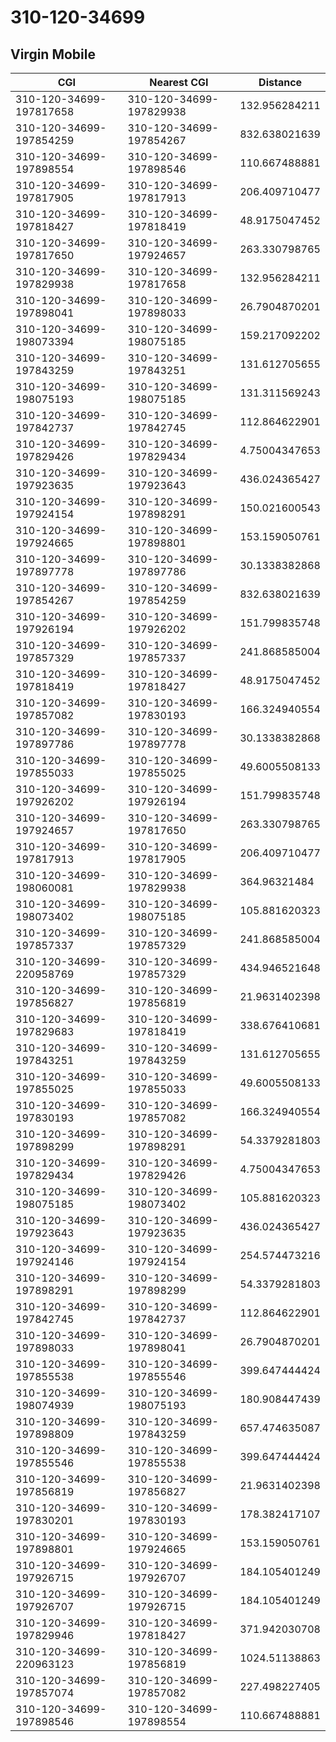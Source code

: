 # 310-120-34699
## Virgin Mobile


| CGI | Nearest CGI | Distance |
|-----|-------------|----------|
| 310-120-34699-197817658 | 310-120-34699-197829938 | 132.956284211 |
| 310-120-34699-197854259 | 310-120-34699-197854267 | 832.638021639 |
| 310-120-34699-197898554 | 310-120-34699-197898546 | 110.667488881 |
| 310-120-34699-197817905 | 310-120-34699-197817913 | 206.409710477 |
| 310-120-34699-197818427 | 310-120-34699-197818419 | 48.9175047452 |
| 310-120-34699-197817650 | 310-120-34699-197924657 | 263.330798765 |
| 310-120-34699-197829938 | 310-120-34699-197817658 | 132.956284211 |
| 310-120-34699-197898041 | 310-120-34699-197898033 | 26.7904870201 |
| 310-120-34699-198073394 | 310-120-34699-198075185 | 159.217092202 |
| 310-120-34699-197843259 | 310-120-34699-197843251 | 131.612705655 |
| 310-120-34699-198075193 | 310-120-34699-198075185 | 131.311569243 |
| 310-120-34699-197842737 | 310-120-34699-197842745 | 112.864622901 |
| 310-120-34699-197829426 | 310-120-34699-197829434 | 4.75004347653 |
| 310-120-34699-197923635 | 310-120-34699-197923643 | 436.024365427 |
| 310-120-34699-197924154 | 310-120-34699-197898291 | 150.021600543 |
| 310-120-34699-197924665 | 310-120-34699-197898801 | 153.159050761 |
| 310-120-34699-197897778 | 310-120-34699-197897786 | 30.1338382868 |
| 310-120-34699-197854267 | 310-120-34699-197854259 | 832.638021639 |
| 310-120-34699-197926194 | 310-120-34699-197926202 | 151.799835748 |
| 310-120-34699-197857329 | 310-120-34699-197857337 | 241.868585004 |
| 310-120-34699-197818419 | 310-120-34699-197818427 | 48.9175047452 |
| 310-120-34699-197857082 | 310-120-34699-197830193 | 166.324940554 |
| 310-120-34699-197897786 | 310-120-34699-197897778 | 30.1338382868 |
| 310-120-34699-197855033 | 310-120-34699-197855025 | 49.6005508133 |
| 310-120-34699-197926202 | 310-120-34699-197926194 | 151.799835748 |
| 310-120-34699-197924657 | 310-120-34699-197817650 | 263.330798765 |
| 310-120-34699-197817913 | 310-120-34699-197817905 | 206.409710477 |
| 310-120-34699-198060081 | 310-120-34699-197829938 | 364.96321484 |
| 310-120-34699-198073402 | 310-120-34699-198075185 | 105.881620323 |
| 310-120-34699-197857337 | 310-120-34699-197857329 | 241.868585004 |
| 310-120-34699-220958769 | 310-120-34699-197857329 | 434.946521648 |
| 310-120-34699-197856827 | 310-120-34699-197856819 | 21.9631402398 |
| 310-120-34699-197829683 | 310-120-34699-197818419 | 338.676410681 |
| 310-120-34699-197843251 | 310-120-34699-197843259 | 131.612705655 |
| 310-120-34699-197855025 | 310-120-34699-197855033 | 49.6005508133 |
| 310-120-34699-197830193 | 310-120-34699-197857082 | 166.324940554 |
| 310-120-34699-197898299 | 310-120-34699-197898291 | 54.3379281803 |
| 310-120-34699-197829434 | 310-120-34699-197829426 | 4.75004347653 |
| 310-120-34699-198075185 | 310-120-34699-198073402 | 105.881620323 |
| 310-120-34699-197923643 | 310-120-34699-197923635 | 436.024365427 |
| 310-120-34699-197924146 | 310-120-34699-197924154 | 254.574473216 |
| 310-120-34699-197898291 | 310-120-34699-197898299 | 54.3379281803 |
| 310-120-34699-197842745 | 310-120-34699-197842737 | 112.864622901 |
| 310-120-34699-197898033 | 310-120-34699-197898041 | 26.7904870201 |
| 310-120-34699-197855538 | 310-120-34699-197855546 | 399.647444424 |
| 310-120-34699-198074939 | 310-120-34699-198075193 | 180.908447439 |
| 310-120-34699-197898809 | 310-120-34699-197843259 | 657.474635087 |
| 310-120-34699-197855546 | 310-120-34699-197855538 | 399.647444424 |
| 310-120-34699-197856819 | 310-120-34699-197856827 | 21.9631402398 |
| 310-120-34699-197830201 | 310-120-34699-197830193 | 178.382417107 |
| 310-120-34699-197898801 | 310-120-34699-197924665 | 153.159050761 |
| 310-120-34699-197926715 | 310-120-34699-197926707 | 184.105401249 |
| 310-120-34699-197926707 | 310-120-34699-197926715 | 184.105401249 |
| 310-120-34699-197829946 | 310-120-34699-197818427 | 371.942030708 |
| 310-120-34699-220963123 | 310-120-34699-197856819 | 1024.51138863 |
| 310-120-34699-197857074 | 310-120-34699-197857082 | 227.498227405 |
| 310-120-34699-197898546 | 310-120-34699-197898554 | 110.667488881 |
